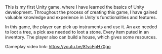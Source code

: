 This is my first Unity game, where I have learned the basics of Unity development. Throughout the process of creating this game, I have gained valuable knowledge and experience in Unity's functionalities and features.

In this game, the player can pick up instruments and use it. An axe needed to loot a tree, a pick axe needed to loot a stone. Every item puted in an inventory. The player also can build a house, which gives some resources.

Gameplay video link: https://youtu.be/8fvcFpH70go
